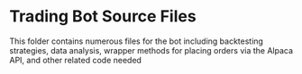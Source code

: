# Trading Bot Source Files

This folder contains numerous files for the bot including backtesting strategies, data analysis, wrapper methods for placing orders via the Alpaca API, and other related code needed